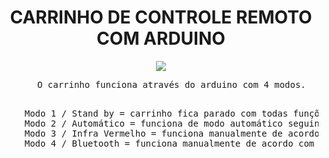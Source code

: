 <!-- README CARRO CONTROLADO POR CONTROLE REMOTO COM ARDUINO>
<!-- README IR CAR WITH ARDUINO -->

<h1 align="center"> CARRINHO DE CONTROLE REMOTO COM ARDUINO </h1>

<div align="center">
<img src = "https://media.giphy.com/media/DADPAT9e6NCLlsTBeK/giphy.gif">
</div>
<pre align="center">
    O carrinho funciona através do arduino com 4 modos.
    </pre>
    <pre align="left">
    Modo 1 / Stand by = carrinho fica parado com todas funções desligadas para poupar energia.
    Modo 2 / Automático = funciona de modo automático seguindo a linha feita com fita isolante.
    Modo 3 / Infra Vermelho = funciona manualmente de acordo com os sinais do controle remoto.
    Modo 4 / Bluetooth = funciona manualmente de acordo com os sinais do celular através do bluetooth.
    </pre>
<br>

<pre>
<h2 align="left">